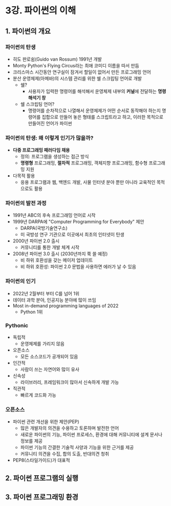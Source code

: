 # 3강. 파이썬의 이해

## 1. 파이썬의 개요

### 파이썬의 탄생

- 히도 판로쉼(Guido van Rossum) 1991년 개발
- Monty Python's Flying Circus라는 최애 코미디 이름을 따서 만듬
- 크리스마스 시간동안 연구실이 잠겨서 할일이 없어서 만든 프로그래밍 언어
- 분산 운영체제(아메바)의 시스템 관리를 위한 쉘 스크립팅 언어로 개발
  - 쉘?
    - 사용자가 입력한 명령어를 해석해서 운영체제 내부의 **커널**에 전달하는 **명령 해석기 창**
  - 쉘 스크립팅 언어?
    - 명령어를 순차적으로 나열해서 운영체제가 어떤 순서로 동작해야 하는지 명령어를 집합으로 만들어 놓은 형태를 스크립트라고 하고, 이러한 목적으로 만들어진 언어가 파이썬



### 파이썬의 탄생: 왜 이렇게 인기가 많을까?

- **다중 프로그래밍 패러다임 채용**
  - 정의: 프로그램을 생성하는 접근 방식
  - **명령형** 프로그래밍, **절차적** 프로그래밍, 객체지향 프로그래밍, 함수형 프로그래밍 지원
- 다목적 활용
  - 응용 프로그램과 웹, 백엔드 개발, 사물 인터넷 분야 뿐만 아니라 교육적인 목적으로도 활용



### 파이썬의 발전 과정

- 1991년 ABC의 후속 프로그래밍 언어로 시작
- 1999년 DARPA에 "Computer Programming for Everybody" 제안
  - DARPA(국방기술연구소)
  - 미 국방성 연구 기관으로 이곳에서 최초의 인터넷이 탄생
- 2000년 파이썬 2.0 출시
  - 커뮤니티를 통한 개발 체계 시작
- 2008년 파이썬 3.0 출시 (2030년까지 쭉 쓸 예정)
  - 비 하위 호환성을 갖는 메이저 업데이트
  - 비 하위 호환성: 파이썬 2.0 문법을 사용하면 에러가 날 수 있음 



### 파이썬의 인기

- 2022년 2월부터 부터 C를 넘어 1위
- 데이터 과학 분야, 인공지능 분야에 많이 쓰임
- Most in-demand programming languages of 2022
  - Python 1위



### Pythonic

- 독립적
  - 운영체제를 가리지 않음
- 오픈소스
  - 모든 소스코드가 공개되어 있음
- 인간적
  - 사람이 쓰는 자연어와 많이 유사
- 신속성
  - 라이브러리, 프레임워크이 많아서 신속하게 개발 가능
- 직관적
  - 빠르게 코드화 가능



### 오픈소스

- 파이썬 관련 개선을 위한 제안(PEP)
  - 많은 개발자의 의견을 수용하고 토론하며 발전한 언어
  - 새로운 파이썬의 기능, 파이썬 프로세스, 환경에 대해 커뮤니티에 설계 문서나 정보를 제공
  - 파이썬 기능의 간결한 기술적 사양과 기능을 위한 근거를 제공
  - 커뮤니티 의견을 수집, 합의 도출, 반대의견 청취
- PEP8(스타일가이드)가 대표적





## 2. 파이썬 프로그램의 실행

## 3. 파이썬 프로그래밍 환경